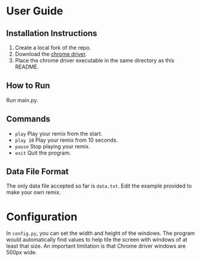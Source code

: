 # User Guide

## Installation Instructions

1. Create a local fork of the repo.
2. Download the [chrome driver](https://googlechromelabs.github.io/chrome-for-testing/).
3. Place the chrome driver executable in the same directory as this README.

## How to Run

Run main.py.

## Commands
- `play` Play your remix from the start.
- `play 10` Play your remix from 10 seconds.
- `pause` Stop playing your remix.
- `exit` Quit the program.

## Data File Format

The only data file accepted so far is `data.txt`. Edit the example provided to make your own remix.

# Configuration

In `config.py`, you can set the width and height of the windows. The program would automatically find values to help tile the screen with windows of at least that size. An important limitation is that Chrome driver windows are 500px wide.